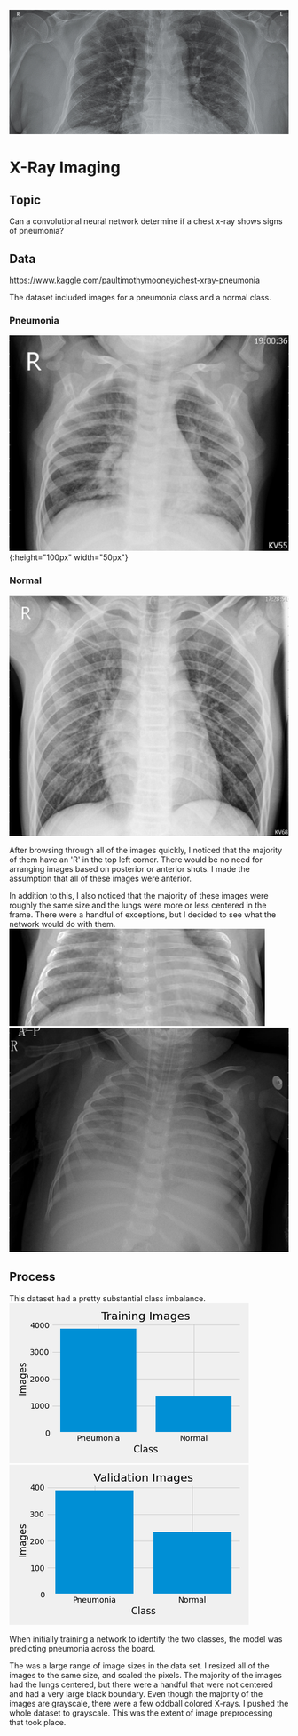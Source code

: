 
![](/images/title_image.png)

# X-Ray Imaging 

## Topic
Can a convolutional neural network determine if a chest x-ray shows signs of pneumonia?

## Data
https://www.kaggle.com/paultimothymooney/chest-xray-pneumonia

The dataset included images for a pneumonia class and a normal class.

### Pneumonia
![](/images/xrays/pneum/person49_virus_101.jpeg){:height="100px" width="50px"}
### Normal
![](/images/xrays/norm/NORMAL2-IM-0198-0001.jpeg)

After browsing through all of the images quickly, I noticed that the majority of them have an 'R' in the top left corner.  There would be no need for arranging images based on posterior or anterior shots.  I made the assumption that all of these images were anterior.

In addition to this, I also noticed that the majority of these images were roughly the same size and the lungs were more or less centered in the frame.  There were a handful of exceptions, but I decided to see what the network would do with them.  
![](/images/xrays/oddball/person1706_bacteria_4516.jpeg)
![](/images/xrays/oddball/person1712_bacteria_4529.jpeg)

## Process
This dataset had a pretty substantial class imbalance.  
![](/images/plots/training_images.png)
![](/images/plots/validation_images.png)


When initially training a network to identify the two classes, the model was predicting pneumonia across the board.  

The was a large range of image sizes in the data set.  I resized all of the images to the same size, and scaled the pixels.  The majority of the images had the lungs centered, but there were a handful that were not centered and had a very large black boundary.  Even though the majority of the images are grayscale, there were a few oddball colored X-rays.  I pushed the whole dataset to grayscale.  This was the extent of image preprocessing that took place. 
